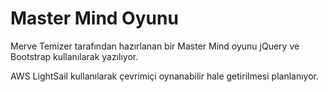 # Master Mind Oyunu

Merve Temizer tarafından hazırlanan bir Master Mind oyunu jQuery ve Bootstrap kullanılarak yazılıyor.

AWS LightSail kullanılarak çevrimiçi oynanabilir hale getirilmesi planlanıyor.

